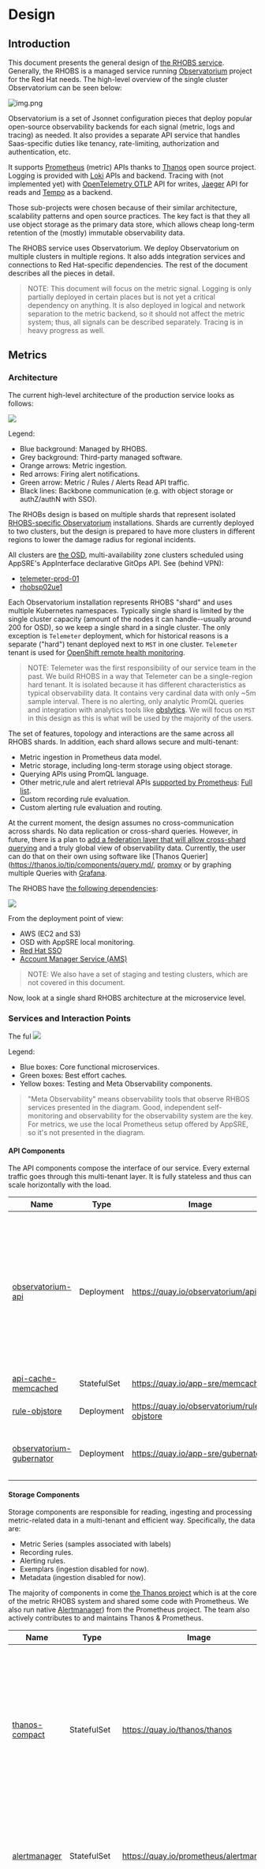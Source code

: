 # Design

## Introduction

This document presents the general design of [the RHOBS service](README.md). Generally, the RHOBS is a managed service running [Observatorium](http://observatorium.io/) project for the Red Hat needs. The high-level overview of the single cluster Observatorium can be seen below:

![img.png](../../assets/observatorium.png)

Observatorium is a set of Jsonnet configuration pieces that deploy popular open-source observability backends for each signal (metric, logs and tracing) as needed. It also provides a separate API service that handles Saas-specific duties like tenancy, rate-limiting, authorization and authentication, etc.

It supports [Prometheus](https://prometheus.io/) (metric) APIs thanks to [Thanos](https://thanos.io/) open source project. Logging is provided with [Loki](https://github.com/grafana/loki) APIs and backend. Tracing with (not implemented yet) with [OpenTelemetry OTLP](https://github.com/open-telemetry/opentelemetry-specification/blob/main/specification/protocol/otlp.md) API for writes, [Jaeger](https://www.jaegertracing.io/) API for reads and [Tempo](https://github.com/grafana/tempo) as a backend.

Those sub-projects were chosen because of their similar architecture, scalability patterns and open source practices. The key fact is that they all use object storage as the primary data store, which allows cheap long-term retention of the (mostly) immutable observability data.

The RHOBS service uses Observatorium. We deploy Observatorium on multiple clusters in multiple regions. It also adds integration services and connections to Red Hat-specific dependencies. The rest of the document describes all the pieces in detail.

> NOTE: This document will focus on the metric signal. Logging is only partially deployed in certain places but is not yet a critical dependency on anything. It is also deployed in logical and network separation to the metric backend, so it should not affect the metric system; thus, all signals can be described separately. Tracing is in heavy progress as well.

## Metrics

### Architecture

The current high-level architecture of the production service looks as follows:

![](../../assets/rhobs-design1.png)

Legend:

* Blue background: Managed by RHOBS.
* Grey background: Third-party managed software.
* Orange arrows: Metric ingestion.
* Red arrows: Firing alert notifications.
* Green arrow: Metric / Rules / Alerts Read API traffic.
* Black lines: Backbone communication (e.g. with object storage or authZ/authN with SSO).

The RHOBs design is based on multiple shards that represent isolated [RHOBS-specific Observatorium](https://github.com/rhobs/configuration) installations. Shards are currently deployed to two clusters, but the design is prepared to have more clusters in different regions to lower the damage radius for regional incidents.

All clusters are [the OSD](https://docs.openshift.com/dedicated/welcome/index.html), multi-availability zone clusters scheduled using AppSRE's AppInterface declarative GitOps API. See (behind VPN):

* [telemeter-prod-01](https://gitlab.cee.redhat.com/service/app-interface/-/blob/master/data/openshift/telemeter-prod-01/cluster.yml)
* [rhobsp02ue1](https://gitlab.cee.redhat.com/service/app-interface/-/blob/master/data/openshift/rhobsp02ue1/cluster.yml)

Each Observatorium installation represents RHOBS "shard" and uses multiple Kubernetes namespaces. Typically single shard is limited by the single cluster capacity (amount of the nodes it can handle--usually around 200 for OSD), so we keep a single shard in a single cluster. The only exception is `Telemeter` deployment, which for historical reasons is a separate ("hard") tenant deployed next to `MST` in one cluster. `Telemeter` tenant is used for [OpenShift remote health monitoring](https://access.redhat.com/documentation/en-us/red_hat_openshift_container_storage/4.5/html/monitoring_openshift_container_storage/remote_health_monitoring).

> NOTE: Telemeter was the first responsibility of our service team in the past. We build RHOBS in a way that Telemeter can be a single-region hard tenant. It is isolated because it has different characteristics as typical observability data. It contains very cardinal data with only ~5m sample interval. There is no alerting, only analytic PromQL queries and integration with analytics tools like [obslytics](https://github.com/thanos-community/obslytics). We will focus on `MST` in this design as this is what will be used by the majority of the users.

The set of features, topology and interactions are the same across all RHOBS shards. In addition, each shard allows secure and multi-tenant:

* Metric ingestion in Prometheus data model.
* Metric storage, including long-term storage using object storage.
* Querying APIs using PromQL language.
* Other metric,rule and alert retrieval APIs [supported by Prometheus](https://prometheus.io/docs/prometheus/latest/querying/api/): [Full list](https://github.com/observatorium/api/blob/23af39e5f09845a12dec7179c47b0b364f0a35b0/api/metrics/v1/http.go#L27).
* Custom recording rule evaluation.
* Custom alerting rule evaluation and routing.

At the current moment, the design assumes no cross-communication across shards. No data replication or cross-shard queries. However, in future, there is a plan to [add a federation layer that will allow cross-shard querying](https://issues.redhat.com/browse/RHOBS-40) and a truly global view of observability data. Currently, the user can do that on their own using software like [Thanos Querier](https://thanos.io/tip/components/query.md/, [promxy](https://github.com/jacksontj/promxy) or by graphing multiple Queries with [Grafana](https://grafana.com/grafana/dashboards/).

The RHOBS have [the following dependencies](https://visual-app-interface.devshift.net/services#/services/rhobs/app.yml):

![](../../assets/rhobs-deps.png)

From the deployment point of view:

* AWS (EC2 and S3)
* OSD with AppSRE local monitoring.
* [Red Hat SSO](https://sso.redhat.com/auth/realms/redhat-external)
* [Account Manager Service (AMS)](https://visual-app-interface.devshift.net/services#/services/ocm/ams/app.yml)

> NOTE: We also have a set of staging and testing clusters, which are not covered in this document.

Now, look at a single shard RHOBS architecture at the microservice level.

### Services and Interaction Points

The ful ![](../../assets/rhobs-microsvc.png)

Legend:

* Blue boxes: Core functional microservices.
* Green boxes: Best effort caches.
* Yellow boxes: Testing and Meta Observability components.

> "Meta Observability" means observability tools that observe RHBOS services presented in the diagram. Good, independent self-monitoring and observability for the observability system are the key. For metrics, we use the local Prometheus setup offered by AppSRE, so it's not presented in the diagram.

#### API Components

The API components compose the interface of our service. Every external traffic goes through this multi-tenant layer. It is fully stateless and thus can scale horizontally with the load.

| Name                                                                                                                                                                  | Type        | Image                                        | Purpose                                                                                                                                                                                                                                                                                                                                                                                                                                          | Sidecars                                                          |
|-----------------------------------------------------------------------------------------------------------------------------------------------------------------------|-------------|----------------------------------------------|--------------------------------------------------------------------------------------------------------------------------------------------------------------------------------------------------------------------------------------------------------------------------------------------------------------------------------------------------------------------------------------------------------------------------------------------------|-------------------------------------------------------------------|
| [observatorium-api](https://github.com/rhobs/configuration/blob/1861e53c2932baf65b82b358a67033c9704915e0/resources/services/observatorium-template.yaml#L810)         | Deployment  | https://quay.io/observatorium/api            | Stateless proxy for authZ, authN, tenancy injection, rate limiting. Every external communication goes through it. The [opa-ams](https://github.com/rhobs/configuration/blob/1861e53c2932baf65b82b358a67033c9704915e0/resources/services/observatorium-template.yaml#L900) runs as a sidecar which transforms [AMS to OpenPolicyAgent](https://github.com/observatorium/opa-ams). AMS is used can be used for some tenants for the authorization. | [opa-ams](https://github.com/observatorium/opa-ams), jaeger-agent |
| [api-cache-memcached](https://github.com/rhobs/configuration/blob/1861e53c2932baf65b82b358a67033c9704915e0/resources/services/observatorium-template.yaml#L95)        | StatefulSet | https://quay.io/app-sre/memcached            | Distributed cache for...                                                                                                                                                                                                                                                                                                                                                                                                                         | metrics exporter                                                  |
| [rule-objstore](https://github.com/rhobs/configuration/blob/1861e53c2932baf65b82b358a67033c9704915e0/resources/services/observatorium-template.yaml#L161)             | Deployment  | https://quay.io/observatorium/rules-objstore | Translates [object storage API to Rules API](https://github.com/observatorium/rules-objstore)                                                                                                                                                                                                                                                                                                                                                    | -                                                                 |
| [observatorium-gubernator](https://github.com/rhobs/configuration/blob/1861e53c2932baf65b82b358a67033c9704915e0/resources/services/observatorium-template.yaml#L1097) | Deployment  | https://quay.io/app-sre/gubernator           | Distributed rate-limiter for API traffic handled by observatorium-api.                                                                                                                                                                                                                                                                                                                                                                           | -                                                                 |

#### Storage Components

Storage components are responsible for reading, ingesting and processing metric-related data in a multi-tenant and efficient way. Specifically, the data are:

* Metric Series (samples associated with labels)
* Recording rules.
* Alerting rules.
* Exemplars (ingestion disabled for now).
* Metadata (ingestion disabled for now).

The majority of components in come [the Thanos project](https://thanos.io/) which is at the core of the metric RHOBS system and shared some code with Prometheus. We also run native [Alertmanager](https://prometheus.io/docs/alerting/latest/alertmanager/)) from the Prometheus project. The team also actively contributes to and maintains Thanos & Prometheus.

| Name                                                                                                                                                                           | Type        | Image                                                   | Purpose                                                                                                                                                                                                                                                                                                                                                                                                                                                                                                                                                   | Sidecars                                                                                                                                                 |
|--------------------------------------------------------------------------------------------------------------------------------------------------------------------------------|-------------|---------------------------------------------------------|-----------------------------------------------------------------------------------------------------------------------------------------------------------------------------------------------------------------------------------------------------------------------------------------------------------------------------------------------------------------------------------------------------------------------------------------------------------------------------------------------------------------------------------------------------------|----------------------------------------------------------------------------------------------------------------------------------------------------------|
| [thanos-compact](https://github.com/rhobs/configuration/blob/1861e53c2932baf65b82b358a67033c9704915e0/resources/services/observatorium-metrics-template.yaml#L82)              | StatefulSet | https://quay.io/thanos/thanos                           | [Compactor](https://thanos.io/tip/components/compact.md/) is responsible for compacting 2h blocks into bigger time ranges which compresses indexes. It performs deletions, retention appliance and downsampling. It also offers admin Block UI for debugging purposes.                                                                                                                                                                                                                                                                                    | [oauth-proxy](https://quay.io/openshift/origin-oauth-proxy)                                                                                              |
| [alertmanager](https://github.com/rhobs/configuration/blob/1861e53c2932baf65b82b358a67033c9704915e0/resources/services/observatorium-metrics-template.yaml#L311)               | StatefulSet | https://quay.io/prometheus/alertmanager                 | [Alertmanager](https://prometheus.io/docs/alerting/latest/alertmanager/) routes grouped firing alerts to configured receivers like Slack, PagerDuty etc.                                                                                                                                                                                                                                                                                                                                                                                                  | [oauth-proxy](https://quay.io/openshift/origin-oauth-proxy)                                                                                              |
| [thanos-stateless-ruler](https://github.com/rhobs/configuration/blob/1861e53c2932baf65b82b358a67033c9704915e0/resources/services/observatorium-metrics-template.yaml#L777)     | StatefulSet | https://quay.io/thanos/thanos                           | Evaluate recording rules and alerting rules. Recorded data is pushed to Thanos Receive. Rules configuration comes from rule-syncer sidecar which polls object storage.                                                                                                                                                                                                                                                                                                                                                                                    | [configmap-reloader](https://quay.io/openshift/origin-configmap-reloader), jaeger-agent, [rule-syncer](https://quay.io/observatorium/thanos-rule-syncer) |
| [thanos-query](https://github.com/rhobs/configuration/blob/1861e53c2932baf65b82b358a67033c9704915e0/resources/services/observatorium-metrics-template.yaml#L991)               | Deployment  | https://quay.io/thanos/thanos                           | [Query](https://thanos.io/tip/components/query.md/) is responsible for API fanout and federated semantic merges across multiple shards and replicas of data like: series, metadata, labels, exemplars, rules and alert views. It also perform query pushdown and parallelization if needed.                                                                                                                                                                                                                                                               | [oauth-proxy](https://quay.io/openshift/origin-oauth-proxy), jaeger-agent                                                                                |
| [query-range-cache](https://github.com/rhobs/configuration/blob/1861e53c2932baf65b82b358a67033c9704915e0/resources/services/observatorium-metrics-template.yaml#L1241)         | StatefulSet | https://quay.io/app-sre/memcached                       | Distributed cache for query responses.                                                                                                                                                                                                                                                                                                                                                                                                                                                                                                                    | -                                                                                                                                                        |
| [thanos-query-frontend](https://github.com/rhobs/configuration/blob/1861e53c2932baf65b82b358a67033c9704915e0/resources/services/observatorium-metrics-template.yaml#L1307)     | Deployment  | https://quay.io/thanos/thanos                           | Service that splits Prometheus Query API into multiple 1d queries for concurrency. It also caches the response and adjust time ranges for cachability. It also retry. Additonally it logs slow queries.                                                                                                                                                                                                                                                                                                                                                   | jaeger-agent, [oauth-proxy](https://quay.io/openshift/origin-oauth-proxy)                                                                                |
| [thanos-receive-controller](https://github.com/rhobs/configuration/blob/1861e53c2932baf65b82b358a67033c9704915e0/resources/services/observatorium-metrics-template.yaml#L1669) | Deployment  | https://quay.io/observatorium/thanos-receive-controller | Receiver controllers discover receive nodes through Kubernetes API and populate hashring configuration.                                                                                                                                                                                                                                                                                                                                                                                                                                                   | -                                                                                                                                                        |
| [thanos-receive](https://github.com/rhobs/configuration/blob/1861e53c2932baf65b82b358a67033c9704915e0/resources/services/observatorium-metrics-template.yaml#L1859)            | StatefulSet | https://quay.io/thanos/thanos                           | [Receive](https://thanos.io/tip/components/receive.md/) is a stateful write-ahead-log that routes, replicates and writes series samples (and metadata and exemplars) based on hashring. Has a pod [distruption budget](https://github.com/rhobs/configuration/blob/1861e53c2932baf65b82b358a67033c9704915e0/resources/services/observatorium-metrics-template.yaml#L1816) and [podAffinity](https://github.com/rhobs/configuration/blob/1861e53c2932baf65b82b358a67033c9704915e0/resources/services/observatorium-metrics-template.yaml#L1891) specified. | jaeger-agent                                                                                                                                             |
| [store-bucket-cache](https://github.com/rhobs/configuration/blob/1861e53c2932baf65b82b358a67033c9704915e0/resources/services/observatorium-metrics-template.yaml#L2456)        | StatefulSet | https://quay.io/app-sre/memcached                       | Distributed cache for Object Storage Metadata.                                                                                                                                                                                                                                                                                                                                                                                                                                                                                                            | -                                                                                                                                                        |
| [store-index-cache](https://github.com/rhobs/configuration/blob/1861e53c2932baf65b82b358a67033c9704915e0/resources/services/observatorium-metrics-template.yaml#L2575)         | StatefulSet | https://quay.io/app-sre/memcached                       | Distributed cache for series postings used by Store Gateway to lookup metrics.                                                                                                                                                                                                                                                                                                                                                                                                                                                                            | -                                                                                                                                                        |
| [thanos-store-shard-N](https://github.com/rhobs/configuration/blob/1861e53c2932baf65b82b358a67033c9704915e0/resources/services/observatorium-metrics-template.yaml#L2677)      | StatefulSet | https://quay.io/thanos/thanos                           | [Store](https://thanos.io/tip/components/store.md/) is responsible for querying series from TSDB blocks in Object Storage. It sharded using [block ID](https://github.com/rhobs/configuration/blob/main/resources/services/observatorium-metrics-template.yaml#L2779) hashmod.                                                                                                                                                                                                                                                                            | jaeger-agent                                                                                                                                             |

#### Acceptance Testing

Components that perform continuous testing for functional and efficiency verification for SLI and rollout acceptance.

| Name                                                                                                                                                               | Type       | Image                                   | Purpose                                                                                                                                                                                                                                                | Sidecars |
|--------------------------------------------------------------------------------------------------------------------------------------------------------------------|------------|-----------------------------------------|--------------------------------------------------------------------------------------------------------------------------------------------------------------------------------------------------------------------------------------------------------|----------|
| [avalanche-remote-writer](https://github.com/rhobs/configuration/blob/1861e53c2932baf65b82b358a67033c9704915e0/resources/services/observatorium-template.yaml#L13) | Deployment | https://quay.io/observatorium/avalanche | Testing load generator for test metrics into our test `rhobs` tenant, used for SLI measurements.                                                                                                                                                       | -        |
| [observatorium-up](https://github.com/rhobs/configuration/blob/1861e53c2932baf65b82b358a67033c9704915e0/resources/services/observatorium-template.yaml#L316)       | Deployment | https://quay.io/observatorium/up        | Close box solution of periodic querying of test `rhobs` tenant for SLI monitoring using [following queries](https://github.com/rhobs/configuration/blob/1861e53c2932baf65b82b358a67033c9704915e0/resources/services/observatorium-template.yaml#L297). | -        |

#### Meta Observability

Components allowing distributed tracing and profiling of RHOBS components.

| Name                                                                                                                                       | Type       | Image                                    | Purpose                                                                                                                                                                                                                                                                                                                                                                    | Sidecars                                                    |
|--------------------------------------------------------------------------------------------------------------------------------------------|------------|------------------------------------------|----------------------------------------------------------------------------------------------------------------------------------------------------------------------------------------------------------------------------------------------------------------------------------------------------------------------------------------------------------------------------|-------------------------------------------------------------|
| [jaeger](https://github.com/rhobs/configuration/blob/1861e53c2932baf65b82b358a67033c9704915e0/resources/services/jaeger-template.yaml#L35) | Deployment | https://quay.io/jaegertracing/all-in-one | [Distributed Tracing Backend](https://www.jaegertracing.io/) for Meta-Observability with oauth-proxy for SSO. In-memory storage for short retention of traces. Waits for traces from jaeger agent sidecars and allows querying through Jaeger UI.                                                                                                                          | [oauth-proxy](https://quay.io/openshift/origin-oauth-proxy) |
| [parca](https://github.com/rhobs/configuration/blob/1861e53c2932baf65b82b358a67033c9704915e0/resources/services/parca-template.yaml#L124)  | Deployment | https://quay.io/observatorium/parca      | [Continuous profiling backend](https://github.com/parca-dev/parca) for Meta-Observability with oauth-proxy for SSO. It [polls Kubernetes discovery](https://github.com/rhobs/configuration/blob/main/resources/services/parca-template.yaml#L18) to get Go containers to scrape for common profiles like heap, CPU, gorutines etc. It allows querying profiles through UI. | [oauth-proxy](https://quay.io/openshift/origin-oauth-proxy) |

### Sequences and User Stories

* Ingesting Tenant Metrics: TBD
* Querying Tenant Metrics: TBD
* Compacting, Downsampling, Applying Retention for Storage: TBD
* Evaluating Tenant Recording and Alerting Rules: TBD
* Configuring Tenant Alerts and Recording Rules
* Fetching Loaded Tenant Alerts/Rules: TBD

#### Common Fail-over and Scaling Stories

* DDOS: TBD
* Tenant Misconfiguration/Misbehave: TBD
* Scaling Writes: TBD
* Scaling Reads: TBD
* Restarts of Thanos Receive Pods (Ingestion Pods)

#### Future

On top the above, in future we plan to add following user stories:

* Automatic scale outs and scale downs based on traffic
* Deletions
* Backfilling Recording Rules
* Sharing series with other tenants
* Usage Monitoring

### Tenancy

The RHOBS tenant identifies the owner of data (metrics, rules, etc.). The owner can then manage and query such data (including alert and recording rule evaluations). In future tenant will be able to [allow accessing subset of their metrics to other tenants](https://issues.redhat.com/browse/RHOBS-107). Single tenant is recommended for group of people or services that should have isolated access and responsibility over certain metric data.

The user management for who is part of tenant is out of the scope for RHOBS and should be handled outside of RHOBS, ideally with SSO team help. On the other hand, the RHOBS team manages RBAC that map certain service account `sub` ID token field to roles against certain tenant with read/write and metric/log/tracing granularity.

The RHOBS tenancy is label based. It means that within Thanos we build features that allows limit, monitor, ingest, read series and isolate for specific labels. In our case it's the `tenant_id = <TENANT>`. The correct `tenant_id` is found on `observatorium-api` level:

1. Tenant name is encoded either in the header of URL of the tenant Route.
2. Based on tenant we choose the authentication option. In most cases it's OIDC flow targeting Red Hat SSO as the issuer.
3. In OIDC case we expect ID Token. If it's missing or verification fails we are redirecting to SSO login flow.
4. If verification is successful we check RBAC or OPA-AMS for correct role to see if relevant action should be allowed.

### SLA

* Write: 99.5%
* Read: Unspecified yet.

### Risks

There is always something to improve (:

Some low level risk we are aware at the moment:

1. We are migrating to new Thanos Receive configuration that addresses the limitation in sharding dynamic. Our load test shown positive results. This change should allow us to be very dynamic of Receive replicas and allow us to have more of them, but in smaller size. It will also allow us to quickly adapt to larger ingestion traffic. It's a risk, because it's a new change.
2. We are adding new tenant limit feature which adds a new logic for ensuring QoS when one tenant misbehaves.
3. We did not perform yet the exhausting read path load tests yet, but we already know we have to invest some time in efficiency optimizations around concurrent queries and limiting.
4. We were experiencing elevated incidents with the SSO in the past. If the SSO is down the service is fully down and there is no fallback path.
5. The OSD Routers can't handle elevated traffic, especially during DDOS or tenant misbehaves. We are researching using [ELB](https://aws.amazon.com/elasticloadbalancing/) together with AppSRE instead.
6. Eventually we will hit single Compactor limit. This means we might not be able to compact fast enough or we won't be able to compress blocks further because of their size. Eventually we will need to reconfigure Compactor to per tenant sharding (low risk). In theory single tenant block can grow in size that we will hit block size limit. In such case Compactor will ignore such blocks and continue compacting smaller ones. This can be solved with [Vertical Sharding Design](https://github.com/thanos-io/thanos/issues/5437) (high risk). Compactor scaling can be further automated with proposals like [this](https://github.com/thanos-io/thanos/pull/5109/files) and [planner](https://github.com/thanos-io/thanos/pull/4458) when needed.

